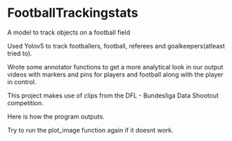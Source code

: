 # FootballTrackingstats
A model to track objects on a football field

Used Yolov5 to track footballers, football, referees and goalkeepers(atleast tried to).

Wrote some annotator functions to get a more analytical look in our output videos with markers and pins for players and football along with the player in control.

This project makes use of clips from the DFL - Bundesliga Data Shootout competition.

Here is how the program outputs.


Try to run the plot_image function again if it doesnt work.
